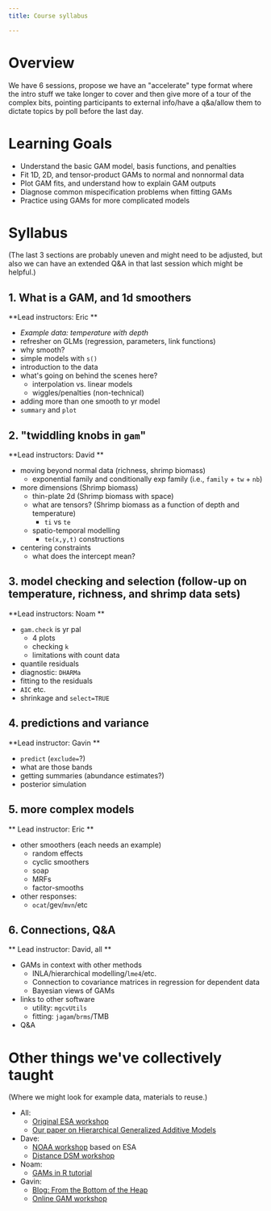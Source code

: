 ```yaml
---
title: Course syllabus

---
```


# Overview

We have 6 sessions, propose we have an "accelerate" type format where the intro stuff we take longer to cover and then give more of a tour of the complex bits, pointing participants to external info/have a q&a/allow them to dictate topics by poll before the last day.

# Learning Goals

- Understand the basic GAM model, basis functions, and penalties
- Fit 1D, 2D, and tensor-product GAMs to normal and nonnormal data
- Plot GAM fits, and understand how to explain GAM outputs
- Diagnose common mispecification problems when fitting GAMs
- Practice using GAMs for more complicated models 

# Syllabus

(The last 3 sections are probably uneven and might need to be adjusted, but also we can have an extended Q&A in that last session which might be helpful.)

## 1. What is a GAM, and 1d smoothers 
**Lead instructors: Eric **

  - *Example data: temperature with depth*
  - refresher on GLMs (regression, parameters, link functions)
  - why smooth?
  - simple models with `s()`
  - introduction to the data
  - what's going on behind the scenes here?
    - interpolation vs. linear models
    - wiggles/penalties (non-technical)
  - adding more than one smooth to yr model
  - `summary` and `plot`
  
## 2. "twiddling knobs in `gam`"

**Lead instructors: David **

  - moving beyond normal data (richness, shrimp biomass)
    - exponential family and conditionally exp family (i.e., `family` + `tw` + `nb`)
  - more dimensions (Shrimp biomass)
    - thin-plate 2d (Shrimp biomass with space)
    - what are tensors? (Shrimp biomass as a function of depth and temperature)
      - `ti` vs `te`
    - spatio-temporal modelling
      - `te(x,y,t)` constructions
  - centering constraints
    - what does the intercept mean?
      
      
## 3. model checking and selection (follow-up on temperature, richness, and shrimp data sets)

**Lead instructors: Noam **

  - `gam.check` is yr pal
    - 4 plots
    - checking `k`
    - limitations with count data
  - quantile residuals
  - diagnostic: `DHARMa`
  - fitting to the residuals
  - `AIC` etc.
  - shrinkage and `select=TRUE`
  
  
## 4. predictions and variance

**Lead instructor: Gavin **

  - `predict` (`exclude=`?)
  - what are those bands
  - getting summaries (abundance estimates?)
  - posterior simulation
  

## 5. more complex models

** Lead instructor: Eric **

  - other smoothers (each needs an example)
    - random effects
    - cyclic smoothers
    - soap
    - MRFs
    - factor-smooths
  - other responses:
    - `ocat`/gev/`mvn`/etc
    
    
## 6. Connections, Q&A

** Lead instructor: David, all **

  - GAMs in context with other methods
    - INLA/hierarchical modelling/`lme4`/etc.
    - Connection to covariance matrices in regression for dependent data
    - Bayesian views of GAMs
  - links to other software
    - utility: `mgcvUtils`
    - fitting: `jagam`/`brms`/TMB
  - Q&A 

# Other things we've collectively taught

(Where we might look for example data, materials to reuse.)

- All:
  - [Original ESA workshop](https://eric-pedersen.github.io/mgcv-esa-workshop/)
  - [Our paper on Hierarchical Generalized Additive Models](https://peerj.com/articles/6876/)
- Dave:
  - [NOAA workshop](https://converged.yt/mgcv-workshop/) based on ESA
  - [Distance DSM workshop](http://workshops.distancesampling.org/online-dsm-2020/)
- Noam: 
  - [GAMs in R tutorial](https://noamross.github.io/gams-in-r-course/)
- Gavin: 
  - [Blog: From the Bottom of the Heap](https://fromthebottomoftheheap.net/)
  - [Online GAM workshop](https://www.youtube.com/watch?v=sgw4cu8hrZM&feature=youtu.be)

